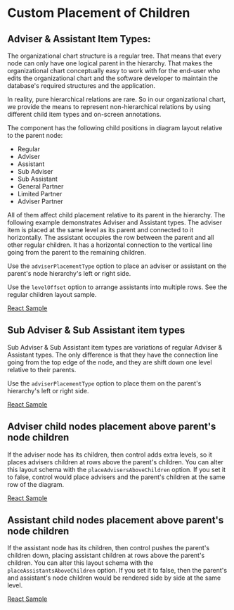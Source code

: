 # Custom Placement of Children
## Adviser & Assistant Item Types:

The organizational chart structure is a regular tree. That means that every node can only have one logical parent in the hierarchy. That makes the organizational chart conceptually easy to work with for the end-user who edits the organizational chart and the software developer to maintain the database's required structures and the application.

In reality, pure hierarchical relations are rare. So in our organizational chart, we provide the means to represent non-hierarchical relations by using different child item types and on-screen annotations.

The component has the following child positions in diagram layout relative to the parent node:
* Regular
* Adviser
* Assistant
* Sub Adviser
* Sub Assistant
* General Partner
* Limited Partner
* Adviser Partner

All of them affect child placement relative to its parent in the hierarchy. The following example demonstrates  Adviser and Assistant types. The adviser item is placed at the same level as its parent and connected to it horizontally. The assistant occupies the row between the parent and all other regular children. It has a horizontal connection to the vertical line going from the parent to the remaining children.

Use the `adviserPlacementType` option to place an adviser or assistant on the parent's node hierarchy's left or right side.

Use the `levelOffset` option to arrange assistants into multiple rows. See the regular children layout sample.

[React Sample](../src/components/Samples/AdviserAndAssistantItemTypes.js)

## Sub Adviser & Sub Assistant item types

Sub Adviser & Sub Assistant item types are variations of regular Adviser & Assistant types. The only difference is that they have the connection line going from the top edge of the node, and they are shift down one level relative to their parents.

Use the `adviserPlacementType` option to place them on the parent's hierarchy's left or right side.

[React Sample](../src/components/Samples/SubAdviserAndSubAssistantItemTypes.js)

## Adviser child nodes placement above parent's node children

If the adviser node has its children, then control adds extra levels, so it places advisers children at rows above the parent's children. You can alter this layout schema with the `placeAdvisersAboveChildren` option. If you set it to false, control would place advisers and the parent's children at the same row of the diagram. 

[React Sample](../src/components/Samples/PlaceAdvisersAboveChildren.js)

## Assistant child nodes placement above parent's node children
If the assistant node has its children, then control pushes the parent's children down, placing assistant children at rows above the parent's children. You can alter this layout schema with the `placeAssistantsAboveChildren` option. If you set it to false, then the parent's and assistant's node children would be rendered side by side at the same level. 

[React Sample](../src/components/Samples/PlaceAssistantsAboveChildren.js)